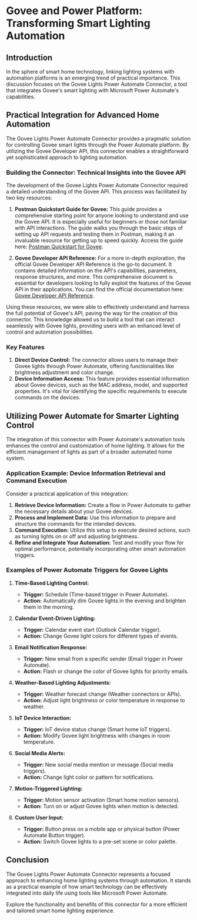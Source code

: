 # Govee and Power Platform: Transforming Smart Lighting Automation

## Introduction
In the sphere of smart home technology, linking lighting systems with automation platforms is an emerging trend of practical importance. This discussion focuses on the Govee Lights Power Automate Connector, a tool that integrates Govee's smart lighting with Microsoft Power Automate's capabilities.

## Practical Integration for Advanced Home Automation
The Govee Lights Power Automate Connector provides a pragmatic solution for controlling Govee smart lights through the Power Automate platform. By utilizing the Govee Developer API, this connector enables a straightforward yet sophisticated approach to lighting automation.

### Building the Connector: Technical Insights into the Govee API

The development of the Govee Lights Power Automate Connector required a detailed understanding of the Govee API. This process was facilitated by two key resources:

1. **Postman Quickstart Guide for Govee:** This guide provides a comprehensive starting point for anyone looking to understand and use the Govee API. It is especially useful for beginners or those not familiar with API interactions. The guide walks you through the basic steps of setting up API requests and testing them in Postman, making it an invaluable resource for getting up to speed quickly. Access the guide here: [Postman Quickstart for Govee](https://quickstarts.postman.com/guide/govee/#0).

2. **Govee Developer API Reference:** For a more in-depth exploration, the official Govee Developer API Reference is the go-to document. It contains detailed information on the API's capabilities, parameters, response structures, and more. This comprehensive document is essential for developers looking to fully exploit the features of the Govee API in their applications. You can find the official documentation here: [Govee Developer API Reference](https://govee-public.s3.amazonaws.com/developer-docs/GoveeDeveloperAPIReference.pdf).

Using these resources, we were able to effectively understand and harness the full potential of Govee's API, paving the way for the creation of this connector. This knowledge allowed us to build a tool that can interact seamlessly with Govee lights, providing users with an enhanced level of control and automation possibilities.

### Key Features

1. **Direct Device Control:** The connector allows users to manage their Govee lights through Power Automate, offering functionalities like brightness adjustment and color change.
2. **Device Information Access:** This feature provides essential information about Govee devices, such as the MAC address, model, and supported properties. It's vital for identifying the specific requirements to execute commands on the devices.

## Utilizing Power Automate for Smarter Lighting Control
The integration of this connector with Power Automate's automation tools enhances the control and customization of home lighting. It allows for the efficient management of lights as part of a broader automated home system.

### Application Example: Device Information Retrieval and Command Execution
Consider a practical application of this integration:

1. **Retrieve Device Information:** Create a flow in Power Automate to gather the necessary details about your Govee devices.
2. **Process and Implement Data:** Use this information to prepare and structure the commands for the intended devices.
3. **Command Execution:** Utilize this setup to execute desired actions, such as turning lights on or off and adjusting brightness.
4. **Refine and Integrate Your Automation:** Test and modify your flow for optimal performance, potentially incorporating other smart automation triggers.

### Examples of Power Automate Triggers for Govee Lights

1. **Time-Based Lighting Control:**
   - **Trigger:** Schedule (Time-based trigger in Power Automate).
   - **Action:** Automatically dim Govee lights in the evening and brighten them in the morning.

2. **Calendar Event-Driven Lighting:**
   - **Trigger:** Calendar event start (Outlook Calendar trigger).
   - **Action:** Change Govee light colors for different types of events.

3. **Email Notification Response:**
   - **Trigger:** New email from a specific sender (Email trigger in Power Automate).
   - **Action:** Flash or change the color of Govee lights for priority emails.

4. **Weather-Based Lighting Adjustments:**
   - **Trigger:** Weather forecast change (Weather connectors or APIs).
   - **Action:** Adjust light brightness or color temperature in response to weather.

5. **IoT Device Interaction:**
   - **Trigger:** IoT device status change (Smart home IoT triggers).
   - **Action:** Modify Govee light brightness with changes in room temperature.

6. **Social Media Alerts:**
   - **Trigger:** New social media mention or message (Social media triggers).
   - **Action:** Change light color or pattern for notifications.

7. **Motion-Triggered Lighting:**
   - **Trigger:** Motion sensor activation (Smart home motion sensors).
   - **Action:** Turn on or adjust Govee lights when motion is detected.

8. **Custom User Input:**
   - **Trigger:** Button press on a mobile app or physical button (Power Automate Button trigger).
   - **Action:** Switch Govee lights to a pre-set scene or color palette.

## Conclusion
The Govee Lights Power Automate Connector represents a focused approach to enhancing home lighting systems through automation. It stands as a practical example of how smart technology can be effectively integrated into daily life using tools like Microsoft Power Automate.

Explore the functionality and benefits of this connector for a more efficient and tailored smart home lighting experience.
